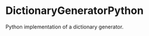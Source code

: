 DictionaryGeneratorPython
=========================

Python implementation of a dictionary generator.
